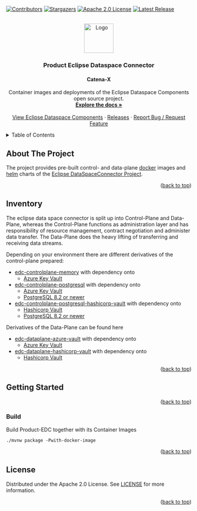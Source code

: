 <a name="readme-top"></a>

<!-- Project Shields -->
[![Contributors][contributors-shield]][contributors-url]
[![Stargazers][stars-shield]][stars-url]
[![Apache 2.0 License][license-shield]][license-url]
[![Latest Release][release-shield]][release-url]

<!-- PROJECT LOGO -->
<br />
<div align="center">
  <a href="https://github.com/eclipse-edc/Connector">
    <img src="https://raw.githubusercontent.com/eclipse-edc/Connector/main/resources/media/logo.png" alt="Logo" width="80" height="80"/>
  </a>

  <h3 align="center">Product Eclipse Dataspace Connector</h3>
  <h4 align="center">Catena-X</h4>

  <p align="center">
    Container images and deployments of the Eclipse Dataspace Components open source project.
    <br />
    <a href="https://github.com/catenax-ng/product-edc/tree/main/docs"><strong>Explore the docs »</strong></a>
    <br />
    <br />
    <a href="https://github.com/eclipse-edc/Connector">View Eclipse Dataspace Components</a>
    ·
    <a href="https://github.com/catenax-ng/product-edc/releases">Releases</a>
    ·
    <a href="https://jira.catena-x.net/projects/A1IDSC/summary">Report Bug / Request Feature</a>
  </p>
</div>


<!-- TABLE OF CONTENTS -->
<details>
  <summary>Table of Contents</summary>
  <ol>
    <li>
      <a href="#about-the-project">About The Project</a>
    </li>
    <li>
      <a href="#inventory">Inventory</a>
    </li>
    <li>
      <a href="#getting-started">Getting Started</a>
      <ul>
        <li><a href="#build">Build</a></li>
      </ul>
    </li>
    <li><a href="#license">License</a></li>
  </ol>
</details>

## About The Project

The project provides pre-built control- and data-plane [docker](https://www.docker.com/) images and [helm](https://helm.sh/) charts of the [Eclipse DataSpaceConnector Project](https://github.com/eclipse-edc/Connector).

<p align="right">(<a href="#readme-top">back to top</a>)</p>

## Inventory

The eclipse data space connector is split up into Control-Plane and Data-Plane, whereas the Control-Plane functions as administration layer
and has responsibility of resource management, contract negotiation and administer data transfer. 
The Data-Plane does the heavy lifting of transferring and receiving data streams.

Depending on your environment there are different derivatives of the control-plane prepared:

* [edc-controlplane-memory](edc-controlplane/edc-controlplane-memory) with dependency onto
    * [Azure Key Vault](https://azure.microsoft.com/en-us/services/key-vault/#product-overview)
* [edc-controlplane-postgresql](edc-controlplane/edc-controlplane-postgresql) with dependency onto
    * [Azure Key Vault](https://azure.microsoft.com/en-us/services/key-vault/#product-overview)
    * [PostgreSQL 8.2 or newer](https://www.postgresql.org/)
* [edc-controlplane-postgresql-hashicorp-vault](edc-controlplane/edc-controlplane-postgresql-hashicorp-vault) with dependency onto
    * [Hashicorp Vault](https://www.vaultproject.io/)
    * [PostgreSQL 8.2 or newer](https://www.postgresql.org/)

Derivatives of the Data-Plane can be found here

* [edc-dataplane-azure-vault](edc-dataplane/edc-dataplane-azure-vault) with dependency onto
    * [Azure Key Vault](https://azure.microsoft.com/en-us/services/key-vault/#product-overview)
* [edc-dataplane-hashicorp-vault](edc-dataplane/edc-dataplane-hashicorp-vault) with dependency onto
    * [Hashicorp Vault](https://www.vaultproject.io/)

<p align="right">(<a href="#readme-top">back to top</a>)</p>

## Getting Started

<p align="right">(<a href="#readme-top">back to top</a>)</p>


### Build

Build Product-EDC together with its Container Images
```shell
./mvnw package -Pwith-docker-image
```

<p align="right">(<a href="#readme-top">back to top</a>)</p>

## License

Distributed under the Apache 2.0 License. See [LICENSE](https://github.com/catenax-ng/product-edc/blob/main/LICENSE) for more information.

<p align="right">(<a href="#readme-top">back to top</a>)</p>

<!-- MARKDOWN LINKS & IMAGES -->
<!-- https://www.markdownguide.org/basic-syntax/#reference-style-links -->
[contributors-shield]: https://img.shields.io/github/contributors/catenax-ng/product-edc.svg?style=for-the-badge
[contributors-url]: https://github.com/catenax-ng/product-edc/graphs/contributors
[stars-shield]: https://img.shields.io/github/stars/catenax-ng/product-edc.svg?style=for-the-badge
[stars-url]: https://github.com/catenax-ng/product-edc/stargazers
[license-shield]: https://img.shields.io/github/license/catenax-ng/product-edc.svg?style=for-the-badge
[license-url]: https://github.com/catenax-ng/product-edc/blob/main/LICENSE
[release-shield]: https://img.shields.io/github/v/release/catenax-ng/product-edc.svg?style=for-the-badge
[release-url]: https://github.com/catenax-ng/product-edc/releases
